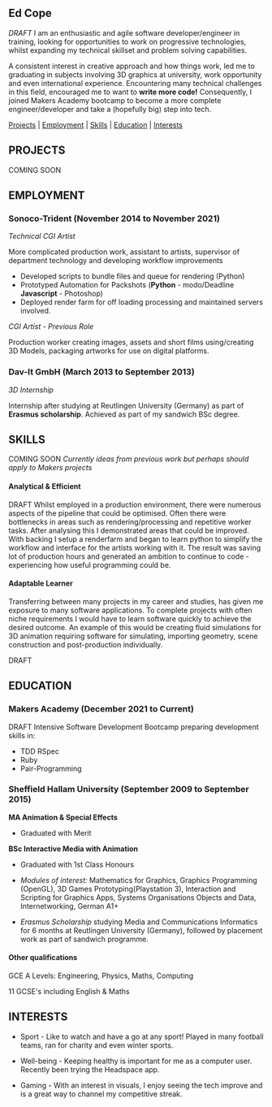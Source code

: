 ## Ed Cope

_DRAFT_
I am an enthusiastic and agile software developer/engineer in training, looking for opportunities to work on progressive technologies, whilst expanding my technical skillset and problem solving capabilities.

A consistent interest in creative approach and how things work, led me to graduating in subjects involving 3D graphics at university, work opportunity and even international experience.
Encountering many technical challenges in this field, encouraged me to want to **write more code!** Consequently, I joined Makers Academy bootcamp to become a more complete engineer/developer and take a (hopefully big) step into tech.

<!-- A sentence about who and what you are. Then a sentence about what you've achieved. And then a sentence about what excites you about tech. -->

[Projects](#projects) | [Employment](#skills) | [Skills](#skills) | [Education](#education) | [Interests](#interests)

## PROJECTS

COMING SOON
<!--
| Name                         | Description       | Tech/tools        |
| ---------------------------- | ----------------- | ----------------- |
| **Final project**            | A webapp to do x. | React, Jest, etc. |
| **Something else worked on** | A webapp to do y. | Ruby              | -->

## EMPLOYMENT

### **Sonoco-Trident** (November 2014 to November 2021)  
_Technical CGI Artist_

More complicated production work, assistant to artists, supervisor of department technology and developing workflow improvements

-	Developed scripts to bundle files and queue for rendering (Python)
- Prototyped Automation for Packshots (**Python** - modo/Deadline **Javascript** - Photoshop)
- Deployed render farm for off loading processing and maintained servers involved.

_CGI Artist - Previous Role_

Production worker creating images, assets and short films using/creating 3D Models, packaging artworks for use on digital platforms.
<!-- - Any experience, including roles and responsibilities and results achived in bullet point format. -->

### **Dav-It GmbH** (March 2013 to September 2013)
_3D Internship_

Internship after studying at Reutlingen University (Germany) as part of **Erasmus scholarship**. Achieved as part of my sandwich BSc degree.

<!-- - Any experience relevent to software development -->

## SKILLS
COMING SOON
_Currently ideas from previous work but perhaps should apply to Makers projects_

<!-- Consider skills relevent to software development. Then consider your best skills. Pick 2-4 skills and write a short descriptive paragraph for each one. You should demonstrate how capable you are at this skill with examples.
(Using a STAR example Paragraph) Consider the questions below.

-STAR
-What was the situation/task? (ST)

-How was the skill used?

-What did you do? (action)

-What was the result? -->


#### Analytical & Efficient
DRAFT
Whilst employed in a production environment, there were numerous aspects of the pipeline that could be optimised. Often there were bottlenecks in areas such as rendering/processing and repetitive worker tasks.
After analysing this I demonstrated areas that could be improved. With backing I setup a renderfarm and began to learn python to simplify the workflow and interface for the artists working with it.
The result was saving lot of production hours and generated an ambition to continue to code - experiencing how useful programming could be.

<!-- - Experience
- Achievements
- Evidence (STAR) -->

#### Adaptable Learner
Transferring between many projects in my career and studies, has given me exposure to many software applications. 
To complete projects with often niche requirements I would have to
learn software quickly to achieve the desired outcome.
An example of this would be creating fluid simulations for 3D animation requiring software for simulating, importing geometry, scene construction and post-production individually.

DRAFT

<!-- Descriptive paragraph of how capable you are at this skill and, if relevant, how it has developed (again use STAR for this)

- I achieved A during my work at B (job, or otherwise)
- I contributed to the growth of X while doing Y (job, or otherwise)
- I built this, made this, broke this, fixed this, etc.
- A link to some on-line evidence (blogs, videos, articles, etc.) -->

## EDUCATION

### Makers Academy (December 2021 to Current)
DRAFT
Intensive Software Development Bootcamp preparing development skills in:

- TDD RSpec
- Ruby
- Pair-Programming
<!-- - Use short descriptions of what you did and a skill you used. (Similar to format from the 'Work Experience' section above)
- e.g Frequently used paring in order to problemsolve effeciently, requiring teamwork and communication.
- you might also mention aspects some other skills/knowledge listed below: 
- OOP, TDD, MVC, DDD
- Agile/XP
- Ruby, Rails, JavaScript
- RSpec, Jasmine -->

### Sheffield Hallam University (September 2009 to September 2015)

**MA Animation & Special Effects**

- Graduated with Merit

**BSc Interactive Media with Animation**

- Graduated with 1st Class Honours

- _Modules of interest:_ Mathematics for Graphics, Graphics Programming (OpenGL), 3D Games Prototyping(Playstation 3), Interaction and Scripting for Graphics Apps, Systems Organisations Objects and Data, Internetworking, German A1+

- _Erasmus Scholarship_ studying Media and Communications Informatics for 6 months at Reutlingen University (Germany), followed by placement work as part of sandwich programme.

<!-- - Subject, any specialisms
- Grade
- Other cool stuff -->

#### Other qualifications

GCE A Levels: Engineering, Physics, Maths, Computing

11 GCSE's including English & Maths

<!--  - That in some arguable way make you a better software developer or well-rounded person -->

## INTERESTS

- Sport - Like to watch and have a go at any sport! Played in many football teams, ran for charity and even winter sports.

- Well-being - Keeping healthy is important for me as a computer user. Recently been trying the Headspace app.

- Gaming - With an interest in visuals, I enjoy seeing the tech improve and is a great way to channel my competitive streak.

<!-- Any cool stuff that makes you a super part of a software development team -->
